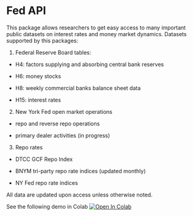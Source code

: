 # Fed API

This package allows researchers to get easy access to many important public datasets on interest rates and money market dynamics. Datasets supported by this packages:

1. Federal Reserve Board tables: 

  - H4: factors supplying and absorbing central bank reserves 

  - H6: money stocks 

  - H8: weekly commercial banks balance sheet data

  - H15: interest rates 

2. New York Fed open market operations

  - repo and reverse repo operations

  - primary dealer activities (in progress)

3. Repo rates

  - DTCC GCF Repo Index

  - BNYM tri-party repo rate indices (updated monthly)

  - NY Fed repo rate indices

All data are updated upon access unless otherwise noted.

See the following demo in Colab [![Open In Colab](https://colab.research.google.com/assets/colab-badge.svg)](https://colab.research.google.com/github/yj1990/fed_api/blob/master/demo.ipynb)

